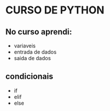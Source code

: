 # CURSO DE PYTHON 
## No curso aprendi:
- variaveis
- entrada de dados
- saida de dados
## condicionais
- if
- elif
- else
